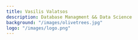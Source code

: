 ```yaml
---
title: Vasilis Valatsos
description: Database Managment && Data Science
background: "/images/olivetrees.jpg"
logo: "/images/logo.png"
---
```

